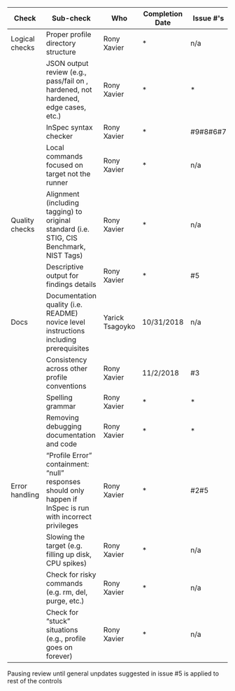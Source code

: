 | Check          | Sub-check                                                                         | Who | Completion Date | Issue #'s |
|----------------|-----------------------------------------------------------------------------------|-----|-----------------|-----------|
|Logical checks| Proper profile directory structure                         |Rony Xavier|*|n/a|
||JSON output review (e.g., pass/fail on ,<br>hardened, not hardened, edge cases, etc.)|Rony Xavier|*|*|
||InSpec syntax checker|Rony Xavier|*|#9#8#6#7|
||Local commands focused on target not the runner|Rony Xavier|*|n/a|
|Quality checks|Alignment (including tagging) to original<br> standard (i.e. STIG, CIS Benchmark, NIST Tags)|Rony Xavier|*|n/a|
||Descriptive output for findings details|Rony Xavier|*|#5|
|Docs|Documentation quality (i.e. README)<br> novice level instructions including prerequisites|Yarick Tsagoyko|10/31/2018|n/a|
||Consistency across other profile conventions |Rony Xavier|11/2/2018|#3|
||Spelling grammar|Rony Xavier|*|*|
||Removing debugging documentation and code|Rony Xavier|*|*|
| Error handling |“Profile Error” containment: “null” responses <br>should only happen if InSpec is run with incorrect privileges|Rony Xavier|*|#2#5|
||Slowing the target (e.g. filling up disk, CPU spikes)|Rony Xavier|*|n/a|
||Check for risky commands (e.g. rm, del, purge, etc.)|Rony Xavier|*|n/a|
||Check for “stuck” situations (e.g., profile goes on forever)|Rony Xavier|*|n/a|


Pausing review until general unpdates suggested in issue #5 is applied to rest of the controls
